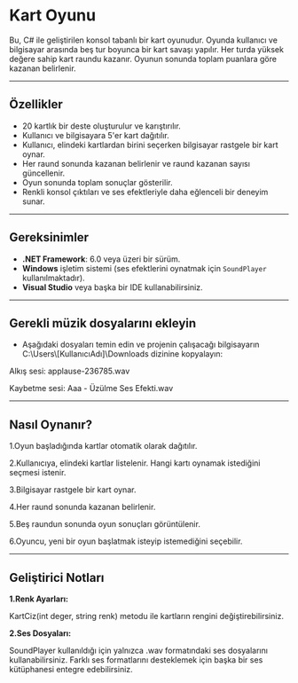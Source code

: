 # Kart Oyunu

Bu, C# ile geliştirilen konsol tabanlı bir kart oyunudur. Oyunda kullanıcı ve bilgisayar arasında beş tur boyunca bir kart savaşı yapılır.
Her turda yüksek değere sahip kart raundu kazanır. Oyunun sonunda toplam puanlara göre kazanan belirlenir.

---

## Özellikler

- 20 kartlık bir deste oluşturulur ve karıştırılır.
- Kullanıcı ve bilgisayara 5'er kart dağıtılır.
- Kullanıcı, elindeki kartlardan birini seçerken bilgisayar rastgele bir kart oynar.
- Her raund sonunda kazanan belirlenir ve raund kazanan sayısı güncellenir.
- Oyun sonunda toplam sonuçlar gösterilir.
- Renkli konsol çıktıları ve ses efektleriyle daha eğlenceli bir deneyim sunar.

---

## Gereksinimler

- **.NET Framework**: 6.0 veya üzeri bir sürüm.
- **Windows** işletim sistemi (ses efektlerini oynatmak için `SoundPlayer` kullanılmaktadır).
- **Visual Studio** veya başka bir IDE kullanabilirsiniz.

---

## Gerekli müzik dosyalarını ekleyin

- Aşağıdaki dosyaları temin edin ve projenin çalışacağı bilgisayarın C:\Users\\[KullanıcıAdı]\Downloads dizinine kopyalayın:

Alkış sesi: applause-236785.wav

Kaybetme sesi: Aaa - Üzülme Ses Efekti.wav

---

## Nasıl Oynanır?

1.Oyun başladığında kartlar otomatik olarak dağıtılır.

2.Kullanıcıya, elindeki kartlar listelenir. Hangi kartı oynamak istediğini seçmesi istenir.

3.Bilgisayar rastgele bir kart oynar.

4.Her raund sonunda kazanan belirlenir.

5.Beş raundun sonunda oyun sonuçları görüntülenir.

6.Oyuncu, yeni bir oyun başlatmak isteyip istemediğini seçebilir.

---

## Geliştirici Notları

**1.Renk Ayarları:**

KartCiz(int deger, string renk) metodu ile kartların rengini değiştirebilirsiniz.

**2.Ses Dosyaları:**

SoundPlayer kullanıldığı için yalnızca .wav formatındaki ses dosyalarını kullanabilirsiniz. Farklı ses formatlarını desteklemek için başka bir ses kütüphanesi entegre edebilirsiniz.





